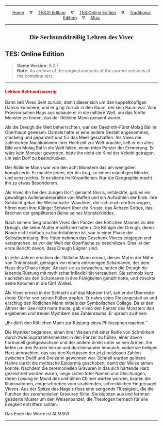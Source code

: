 
---

<!-- Jekyll Page Links -->

<center>
<a href="../../../../index.html">Home</a>
&emsp;&nabla;&emsp;
<a href="../../../index-tes3.html">TES:III Edition</a>
&emsp;&nabla;&emsp;
<a href="../../../index-teso.html">TES:Online Edition</a>
&emsp;&nabla;&emsp;
<a href="../../../index-traditional.html">Traditional Edition</a>
&emsp;&nabla;&emsp;
<a href="../../../index-misc.html">Misc</a>
</center>

<!-- Markdown Body Below: -->

---

<center>
<h2><span style="font-family:Georgia">Die Sechsunddreißig Lehren des Vivec</span></h2>
</center>

## TES: Online Edition

> __Game Version:__ 9.2.7\
> __Note:__ An archive of the original contents of the current versions of the complete text.

---

#### <span style="color:red">Lektion Achtundzwanzig</span>

Dann ließ Vivec Seht zurück, damit dieser sich um den kuppelköpfigen Dämon kümmere, und er ging zurück in den Raum, der kein Raum war. Vom Provisorischen Haus aus schaute er in die mittlere Welt, um das fünfte Monster zu finden, das der Rötliche Mann genannt wurde.

Als die Dreugh die Welt beherrschten, war der Daedroth-Fürst Molag Bal ihr Oberhaupt gewesen. Damals hatte er eine andere Gestalt angenommen, stachelig und gepanzert und für das Meer geschaffen. Als Vivec die zahlreichen Nachkommen ihrer Hochzeit zur Welt brachte, ließ er ein altes Bild von Molag Bal in die Welt fallen, einen toten Panzer der Erinnerung. Er wäre kein Monster geworden, hätte ihn nicht ein Kind der Velothi getragen, um sein Dorf zu beeindrucken.

Der Rötliche Mann war von den acht Monstern das am wenigsten komplizierte. Er machte jeden, der ihn trug, zu einem mächtigen Mörder, und sonst nichts. Er existierte im Körperlichen. Nur die Geographie macht ihn zu etwas Besonderem.

Als Vivec ihn bei des Jungen Dorf, genannt Gnisis, entdeckte, gab es ein gewaltiges Aufeinanderprallen von Waffen und ein Aufwühlen der Erde. Ihre Schlacht gebar die Westscharte. Wanderer, die sich noch dorthin wagen, hören noch ihre Klänge: Schwert über die Kruste, das Ächzen Gottes, das Brechen der gesplitterten Beine seines Monsterkindes.

Nach seinem Sieg brachte Vivec den Panzer des Rötlichen Mannes zu den Dreugh, die seine Mutter modifiziert hatten. Die Königin der Dreugh, deren Name nicht einfach zu buchstabieren ist, war in einer Phase der Selbstbebrütung. Ihre Hüter nahmen das Geschenk Vivecs entgegen und versprachen, es vor der Welt der Oberfläche zu beschützen. Dies ist der erste Bericht davon, dass Dreugh Lügner sind.

In zehn Jahren erschien der Rötliche Mann erneut, dieses Mal in der Nähe von Tränenstadt, getragen von einem abtrünnigen Schamanen, der dem Haus des Chaos folgte. Anstatt sie zu bewachen, hatten die Dreugh die lebende Rüstung mit mythischer Inflexibilität verzaubert. Sie schmolz kurz nachdem sie den Schamanen in ihre Fähigkeiten gehüllt hatte, und streckte seine Knochen in die fünf Winkel.

Als Vivec erneut in der Schlacht auf das Monster traf, sah er die Überreste dreier Dörfer von seinen Füßen tropfen. Er nahm seine Riesengestalt an und erschlug den Rötlichen Mann mittels der Symbolischen Collage. Da er den Altmer der See nicht mehr traute, gab Vivec den Panzer des Monsters den ergebenen und treuen Mystikern des Zahlenraums. Er sprach zu ihnen:

„Ihr dürft den Rötlichen Mann zur Rüstung eines Philosophen machen.“

Die Mystiker begannen, einen ihrer Weisen mit einer Reihe von Schnörkeln durch zwei Suprazahlenmeister in den Panzer zu hüllen, einer davon hormonell großgewachsen und der andere direkt unter seinen Armen. Sie liefen um den Panzer herum und durcheinander hindurch, wobei sie heiliges Harz anbrachten, das aus den Karkassen der jetzt nutzlosen Zahlen zwischen Zwölf und Dreizehn gewonnen war. Schnell wurden goldene Halme durch die mythische Epidermis geschoben, damit der Weise atmen konnte. Nachdem die zeremoniellen Gravuren in das sich härtende Harz gezeichnet worden waren, lange Listen toter Namen und Gleichungen, deren Lösung im Mund des umhüllten Chimer warten würden, kamen die Illuminationen, eingeschrieben vom strahlenden, schrecklichen Fingernagel Vivecs. Aus der Spitze des Nagels floss eine sengende Flüssigkeit, die die Furchen der zeremoniellen Gravuren füllte. Sie bluteten aus und formten geäderte Muster um den Weisenpanzer, die Theologen hernach für alle Ewigkeit entziffern sollten.

Das Ende der Worte ist ALMSIVI.

---
